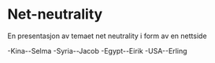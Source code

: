# Net-neutrality
En presentasjon av temaet net neutrality i form av en nettside


-Kina--Selma
-Syria--Jacob
-Egypt--Eirik
-USA--Erling